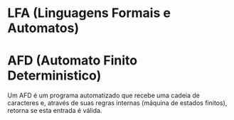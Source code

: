 # LFA (Linguagens Formais e Automatos)

<h1>AFD (Automato Finito Deterministico)</h1>
	Um AFD é um programa automatizado que recebe uma cadeia de caracteres e, através de suas regras internas (máquina de estados finitos), retorna se esta entrada é válida.
